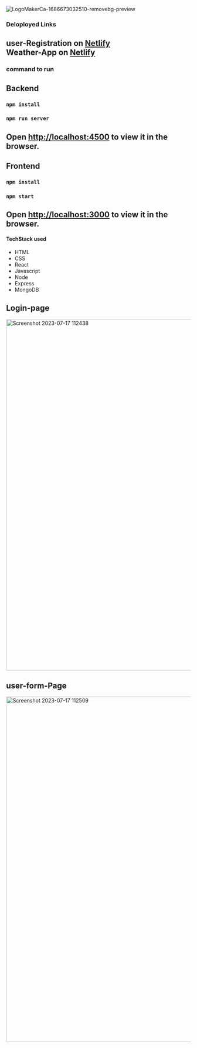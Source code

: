 ![LogoMakerCa-1686673032510-removebg-preview](https://content.jdmagicbox.com/comp/delhi/g1/011pxx11.xx11.200628154222.b9g1/catalogue/e2e-research-services-pvt-ltd-janakpuri-delhi-computer-graphic-designers-73kyumghtp-250.jpg)

### Deloployed Links

user-Registration on [Netlify](https://classy-bienenstitch-ed2a7a.netlify.app/) <br>
Weather-App on [Netlify](https://flourishing-bonbon-407a0b.netlify.app/)
--

### command to run

## Backend

### `npm install`
### `npm run server`

Open [http://localhost:4500](http://localhost:4500) to view it in the browser.
--

## Frontend

### `npm install`
### `npm start`

Open [http://localhost:3000](http://localhost:3000) to view it in the browser.
--

#### TechStack used
-  HTML 
-  CSS
-  React
-  Javascript
-  Node
-  Express
-  MongoDB


## Login-page

<img width="955" alt="Screenshot 2023-07-17 112438" src="https://github.com/anurag1109/e2e_form/assets/115496150/60c38a3f-7d6e-431d-a266-fc09413841c3">

## user-form-Page

<img width="939" alt="Screenshot 2023-07-17 112509" src="https://github.com/anurag1109/e2e_form/assets/115496150/0ab200e6-e7c2-4c05-872e-1b3f9754b914">
